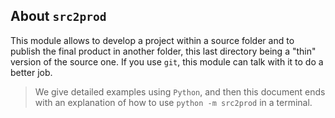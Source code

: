 About `src2prod`
----------------

This module allows to develop a project within a source folder and to publish the final product in another folder, this last directory being a "thin" version of the source one. If you use `git`, this module can talk with it to do a better job.

> We give detailed examples using `Python`, and then this document ends with an explanation of how to use `python -m src2prod` in a terminal.
